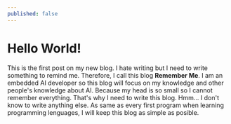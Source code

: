 ```yaml
---
published: false
---
```

# Hello World!

This is the first post on my new blog. I hate writing but I need to write something to remind me. Therefore, I call this blog **Remember Me**. I am an embedded AI developer so this blog will focus on my knowledge and other people's knowledge about AI. Because my head is so small so I cannot remember everything. That's why I need to write this blog. Hmm... I don't know to write anything else. As same as every first program when learning programming lenguages, I will keep this blog as simple as posible. 
